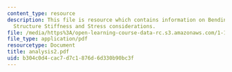 ```yaml
---
content_type: resource
description: This file is resource which contains information on Bending, Torsion,
  Structure Stiffness and Stress considerations.
file: /media/https%3A/open-learning-course-data-rc.s3.amazonaws.com/1-101-introduction-to-civil-and-environmental-engineering-design-i-fall-2006/b304c0d4cac7d7c1876d6d330b90bc3f_analysis2.pdf
file_type: application/pdf
resourcetype: Document
title: analysis2.pdf
uid: b304c0d4-cac7-d7c1-876d-6d330b90bc3f
---
```


